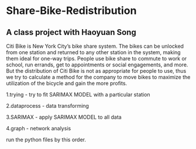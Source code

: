 # Share-Bike-Redistribution
## A class project with Haoyuan Song
Citi Bike is New York City’s bike share system. The bikes can be unlocked from one station and returned to any other station in the system, making them ideal for one-way trips. People use bike share to commute to work or school, run errands, get to appointments or social engagements, and more. But the distribution of Citi Bike is not as appropriate for people to use, thus we try to calculate a method for the company to move bikes to maximize the utilization of the bicycle and gain the more profits.

1.trying - try to fit SARIMAX MODEL with a particular station

2.dataprocess - data transforming

3.SARIMAX - apply SARIMAX MODEL to all data

4.graph - network analysis

run the python files by this order.
